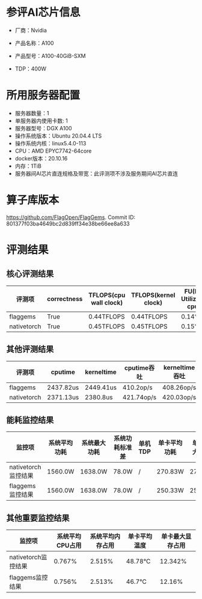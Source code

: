 # 参评AI芯片信息

* 厂商：Nvidia

* 产品名称：A100
* 产品型号：A100-40GiB-SXM
* TDP：400W

# 所用服务器配置

* 服务器数量：1
* 单服务器内使用卡数: 1
* 服务器型号：DGX A100
* 操作系统版本：Ubuntu 20.04.4 LTS
* 操作系统内核：linux5.4.0-113
* CPU：AMD EPYC7742-64core
* docker版本：20.10.16
* 内存：1TiB
* 服务器间AI芯片直连规格及带宽：此评测项不涉及服务期间AI芯片直连

# 算子库版本

https://github.com/FlagOpen/FlagGems. Commit ID: 801377f03ba4649bc2d839ff34e38be66ee8a633

# 评测结果

## 核心评测结果

| 评测项  | correctness | TFLOPS(cpu wall clock) | TFLOPS(kernel clock) | FU(FLOPS Utilization)-cputime | FU-kerneltime |
| ---- | -------------- | -------------- | ------------ | ------ | ----- |
| flaggems | True    | 0.44TFLOPS       | 0.44TFLOPS        | 0.14% | 0.14% |
| nativetorch | True    | 0.45TFLOPS      | 0.45TFLOPS      | 0.15%      | 0.14%    |

## 其他评测结果

| 评测项  | cputime | kerneltime | cputime吞吐 | kerneltime吞吐 | 无预热时延 | 预热后时延 |
| ---- | -------------- | -------------- | ------------ | ------------ | -------------- | -------------- | 
| flaggems | 2437.82us       | 2449.41us        | 410.2op/s | 408.26op/s | 3170632.5us | 2518.86us |
| nativetorch | 2371.13us       | 2380.8us        | 421.74op/s | 420.03op/s | 26464.17us | 2390.8us |

## 能耗监控结果

| 监控项  | 系统平均功耗  | 系统最大功耗  | 系统功耗标准差 | 单机TDP | 单卡平均功耗 | 单卡最大功耗 | 单卡功耗标准差 | 单卡TDP |
| ---- | ------- | ------- | ------- | ----- | ------------ | ------------ | ------------- | ----- |
| nativetorch监控结果 | 1560.0W | 1638.0W | 78.0W   | /     | 270.83W       | 276.0W      | 4.96W        | 400W  |
| flaggems监控结果 | 1560.0W | 1638.0W | 78.0W   | /     | 250.33W       | 255.0W      | 3.76W        | 400W  |

## 其他重要监控结果

| 监控项  | 系统平均CPU占用 | 系统平均内存占用 | 单卡平均温度 | 单卡最大显存占用 |
| ---- | --------- | -------- | ------------ | -------------- |
| nativetorch监控结果 | 0.767%    | 2.515%   | 48.78°C       | 12.342%        |
| flaggems监控结果 | 0.756%    | 2.513%   | 46.7°C       | 12.16%        |
